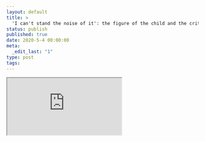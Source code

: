 ```yaml
---
layout: default
title: >
  'I can't stand the noise of it': the figure of the child and the critique of colonialism in Jennifer Kent's <i>The Nightingale</i>
status: publish
published: true
date: 2020-5-4 00:00:00
meta:
  _edit_last: "1"
type: post
tags:
---
```

<div  id="qrcode"></div>
<div>
<iframe src="https://researchers.mq.edu.au/en/publications/i-cant-stand-the-noise-of-it-the-figure-of-the-child-and-the-crit">
</iframe>
</div>

<script type="text/javascript" src="{site.baseurl}/js/qr/qrcode.js"></script>
<script type="text/javascript">
new QRCode(document.getElementById("qrcode"), "https://researchers.mq.edu.au/en/publications/i-cant-stand-the-noise-of-it-the-figure-of-the-child-and-the-crit");
</script>
        